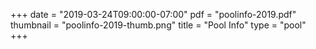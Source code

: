 +++
date = "2019-03-24T09:00:00-07:00"
pdf = "poolinfo-2019.pdf"
thumbnail = "poolinfo-2019-thumb.png"
title = "Pool Info"
type = "pool"
+++

